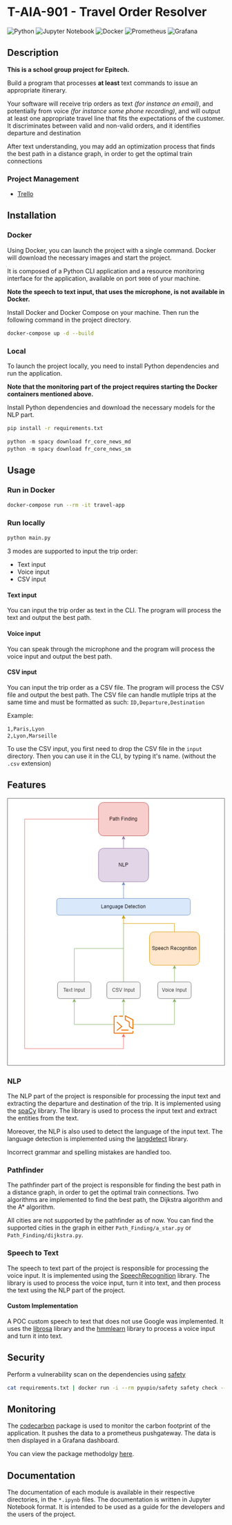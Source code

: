 # T-AIA-901 - Travel Order Resolver

![Python](https://img.shields.io/badge/python-3670A0?style=for-the-badge&logo=python&logoColor=ffdd54)
![Jupyter Notebook](https://img.shields.io/badge/jupyter-%23FA0F00.svg?style=for-the-badge&logo=jupyter&logoColor=white)
![Docker](https://img.shields.io/badge/Docker-2CA5E0?style=for-the-badge&logo=docker&logoColor=white)
![Prometheus](https://img.shields.io/badge/Prometheus-000000?style=for-the-badge&logo=prometheus&labelColor=000000)
![Grafana](https://img.shields.io/badge/Grafana-F2F4F9?style=for-the-badge&logo=grafana&logoColor=orange&labelColor=F2F4F9)

## Description

**This is a school group project for Epitech.**

Build a program that processes **at least** text commands to issue an appropriate itinerary.

Your software will receive trip orders as text *(for instance an email)*, and potentially from voice *(for instance some phone recording)*, and will output at least one appropriate
travel line that fits the expectations of the customer.
It discriminates between valid and non-valid orders, and it identifies departure and destination

After text understanding, you may add an optimization process that finds the best path in a
distance graph, in order to get the optimal train connections

### Project Management

- [Trello](https://trello.com/b/JI3K2QoI/travel-order)

## Installation

### Docker

Using Docker, you can launch the project with a single command. Docker will download the necessary images and start the project.

It is composed of a Python CLI application and a resource monitoring interface for the application, available on port `9000` of your machine.

**Note the speech to text input, that uses the microphone, is not available in Docker.**

Install Docker and Docker Compose on your machine. Then run the following command in the project directory.

```bash
docker-compose up -d --build
```

### Local

To launch the project locally, you need to install Python dependencies and run the application.

**Note that the monitoring part of the project requires starting the Docker containers mentioned above.**

Install Python dependencies and download the necessary models for the NLP part.

```bash
pip install -r requirements.txt
```

```python
python -m spacy download fr_core_news_md
python -m spacy download fr_core_news_sm
```

## Usage

### Run in Docker

```bash
docker-compose run --rm -it travel-app
```

### Run locally

```bash
python main.py
```

3 modes are supported to input the trip order:

- Text input
- Voice input
- CSV input

#### Text input

You can input the trip order as text in the CLI. The program will process the text and output the best path.

#### Voice input

You can speak through the microphone and the program will process the voice input and output the best path.

#### CSV input

You can input the trip order as a CSV file. The program will process the CSV file and output the best path. The CSV file can handle mutliple trips at the same time and must be formatted as such: `ID,Departure,Destination`

Example:

```csv
1,Paris,Lyon
2,Lyon,Marseille
```

To use the CSV input, you first need to drop the CSV file in the `input` directory. Then you can use it in the CLI, by typing it's name. (without the `.csv` extension)

## Features

![Diagram](<resources/Service Diagram Travel Order.png>)

### NLP

The NLP part of the project is responsible for processing the input text and extracting the departure and destination of the trip. It is implemented using the [spaCy](https://spacy.io/) library. The library is used to process the input text and extract the entities from the text.

Moreover, the NLP is also used to detect the language of the input text. The language detection is implemented using the [langdetect](https://pypi.org/project/langdetect/) library.

Incorrect grammar and spelling mistakes are handled too.

### Pathfinder

The pathfinder part of the project is responsible for finding the best path in a distance graph, in order to get the optimal train connections. Two algorithms are implemented to find the best path, the Dijkstra algorithm and the A* algorithm.

All cities are not supported by the pathfinder as of now. You can find the supported cities in the graph in either `Path_Finding/a_star.py` or `Path_Finding/dijkstra.py`.

### Speech to Text

The speech to text part of the project is responsible for processing the voice input. It is implemented using the [SpeechRecognition](https://pypi.org/project/SpeechRecognition/) library. The library is used to process the voice input, turn it into text, and then process the text using the NLP part of the project.

#### Custom Implementation

A POC custom speech to text that does not use Google was implemented. It uses the [librosa](https://pypi.org/project/librosa/) library and the [hmmlearn](https://pypi.org/project/hmmlearn/) library to process a voice input and turn it into text.

## Security

Perform a vulnerability scan on the dependencies using [safety](https://pypi.org/project/safety/)

```bash
cat requirements.txt | docker run -i --rm pyupio/safety safety check --stdin
```

## Monitoring

The [codecarbon](https://codecarbon.io/) package is used to monitor the carbon footprint of the application. It pushes the data to a prometheus pushgateway. The data is then displayed in a Grafana dashboard.  

You can view the package methodolgy [here](https://mlco2.github.io/codecarbon/methodology.html#methodology).

## Documentation

The documentation of each module is available in their respective directories, in the `*.ipynb` files. The documentation is written in Jupyter Notebook format. It is intended to be used as a guide for the developers and the users of the project.
